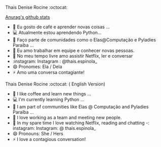   Thais Denise Rocine :octocat:

<!--
**Thairocine/Thairocine** is a ✨ _special_ ✨ repository because its `README.md` (this file) appears on your GitHub profile.

Here are some ideas to get you started:

- 🔭 Eu gosto de café e aprender novas coisas ...
- 🌱 Atualmente estou aprendendo Python...
- 👯 Faço parte de comunidades como o Elas@Computação e Pyladies Paraíba ...
- 🤔 Eu amo trabalhar em equipe e conhecer novas pessoas.
- 💬 No meu tempo livre amo assistir Netflix, ler e conversar
- :instagram: Instagram : @thais.espinola_
- 😄 Pronomes: Ela / Dela
- ⚡ Amo uma conversa contagiante! 
-->
[Anurag's github stats](https://github-readme-stats.vercel.app/api?username=thairocine&show_icons=true&theme=radical)
- 🔭 Eu gosto de café e aprender novas coisas ...
- :computer: Atualmente estou aprendendo Python...
- 👯 Faço parte de comunidades como o Elas@Computação e Pyladies Paraíba ...
- 🤔 Eu amo trabalhar em equipe e conhecer novas pessoas.
- 💬 No meu tempo livre amo assistir Netflix, ler e conversar
- :instagram: Instagram : @thais.espinola_
- 😄 Pronomes: Ela / Dela
- ⚡ Amo uma conversa contagiante! 

Thais Denise Rocine :octocat: ( English Version)

- 🔭 I like coffee and learn new things ...
- :computer: I'm currently learning Python ...
- 👯 I am part of communities like Elas @ Computação and Pyladies Paraíba ...
- 🤔 I love working as a team and meeting new people.
- 💬 In my spare time I love watching Netflix, reading and chatting
-: instagram: Instagram: @ thais.espinola_
- 😄 Pronouns: She / Hers
- ⚡ I love a contagious conversation!  








